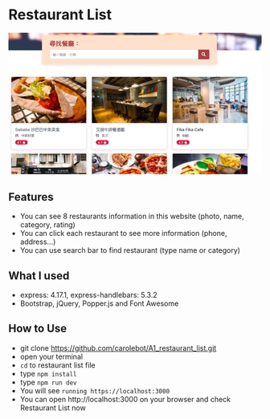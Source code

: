 # Restaurant List
![](./demo.png)

## Features
- You can see 8 restaurants information in this website (photo, name, category, rating)
- You can click each restaurant to see more information (phone, address...)
- You can use search bar to find restaurant (type name or category)

## What I used
- express: 4.17.1, express-handlebars: 5.3.2
- Bootstrap, jQuery, Popper.js and Font Awesome

## How to Use
- git clone https://github.com/carolebot/A1_restaurant_list.git
- open your terminal
- `cd` to restaurant list file
- type `npm install`
- type `npm run dev`
- You will see `running https://localhost:3000` 
- You can open http://localhost:3000 on your browser and check Restaurant List now
